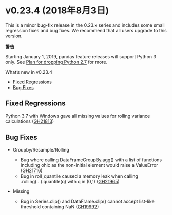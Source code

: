 # v0.23.4 (2018年8月3日)

This is a minor bug-fix release in the 0.23.x series and includes some small regression fixes and bug fixes. We recommend that all users upgrade to this version.

<div class="warning-warp">
<b>警告</b>
<p>Starting January 1, 2019, pandas feature releases will support Python 3 only. See <a href="http://pandas.pydata.org/pandas-docs/stable/install.html#install-dropping-27">Plan for dropping Python 2.7</a> for more.</p>
</div>
 
What’s new in v0.23.4
- [Fixed Regressions](#Fixed-Regressions)
- [Bug Fixes](#Bug-Fixes)

## Fixed Regressions

Python 3.7 with Windows gave all missing values for rolling variance calculations ([GH21813](https://github.com/pandas-dev/pandas/issues/21813))

## Bug Fixes

- Groupby/Resample/Rolling
    - Bug where calling DataFrameGroupBy.agg() with a list of functions including ohlc as the non-initial element would raise a ValueError ([GH21716](https://github.com/pandas-dev/pandas/issues/21716))
    - Bug in roll_quantile caused a memory leak when calling .rolling(...).quantile(q) with q in (0,1) ([GH21965](https://github.com/pandas-dev/pandas/issues/21965))

- Missing
    - Bug in Series.clip() and DataFrame.clip() cannot accept list-like threshold containing NaN ([GH19992](https://github.com/pandas-dev/pandas/issues/19992))